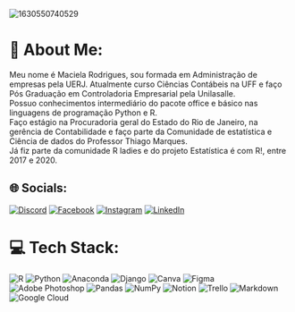 ![1630550740529](https://user-images.githubusercontent.com/35813357/197355672-29d66191-1267-4f3b-b62f-665c671d1ab5.jpg)
# 💫 About Me:
Meu nome é Maciela Rodrigues, sou formada em Administração de empresas pela UERJ. Atualmente curso Ciências Contábeis na UFF e faço Pós Graduação em Controladoria Empresarial pela Unilasalle.<br>Possuo conhecimentos intermediário do pacote office e básico nas linguagens de programação Python e R.<br>Faço estágio na Procuradoria geral do Estado do Rio de Janeiro, na gerência de Contabilidade e faço parte da Comunidade de estatística e Ciência de dados do Professor Thiago Marques.<br>Já fiz parte da comunidade R ladies e do projeto Estatística é com R!, entre 2017 e 2020.<br>


## 🌐 Socials:
[![Discord](https://img.shields.io/badge/Discord-%237289DA.svg?logo=discord&logoColor=white)](htttps://discord.gg/maciela.rodrigues#9569) [![Facebook](https://img.shields.io/badge/Facebook-%231877F2.svg?logo=Facebook&logoColor=white)](https://facebook.com/https://www.facebook.com/maciela.rodrigues) [![Instagram](https://img.shields.io/badge/Instagram-%23E4405F.svg?logo=Instagram&logoColor=white)](https://instagram.com/https://www.instagram.com/maciela.rodrigues/) [![LinkedIn](https://img.shields.io/badge/LinkedIn-%230077B5.svg?logo=linkedin&logoColor=white)](https://linkedin.com/in/https://www.linkedin.com/in/macielarodrigues/) 

# 💻 Tech Stack:
![R](https://img.shields.io/badge/r-%23276DC3.svg?style=flat-square&logo=r&logoColor=white) ![Python](https://img.shields.io/badge/python-3670A0?style=flat-square&logo=python&logoColor=ffdd54) ![Anaconda](https://img.shields.io/badge/Anaconda-%2344A833.svg?style=flat-square&logo=anaconda&logoColor=white) ![Django](https://img.shields.io/badge/django-%23092E20.svg?style=flat-square&logo=django&logoColor=white) ![Canva](https://img.shields.io/badge/Canva-%2300C4CC.svg?style=flat-square&logo=Canva&logoColor=white) 	![Figma](https://img.shields.io/badge/figma-%23F24E1E.svg?style=flat-square&logo=figma&logoColor=white) ![Adobe Photoshop](https://img.shields.io/badge/adobephotoshop-%2331A8FF.svg?style=flat-square&logo=adobephotoshop&logoColor=white) ![Pandas](https://img.shields.io/badge/pandas-%23150458.svg?style=flat-square&logo=pandas&logoColor=white) ![NumPy](https://img.shields.io/badge/numpy-%23013243.svg?style=flat-square&logo=numpy&logoColor=white) ![Notion](https://img.shields.io/badge/Notion-%23000000.svg?style=flat-square&logo=notion&logoColor=white) ![Trello](https://img.shields.io/badge/Trello-%23026AA7.svg?style=flat-square&logo=Trello&logoColor=white) ![Markdown](https://img.shields.io/badge/markdown-%23000000.svg?style=flat-square&logo=markdown&logoColor=white) ![Google Cloud](https://img.shields.io/badge/Google%20Cloud-%234285F4.svg?style=flat-square&logo=google-cloud&logoColor=white)
